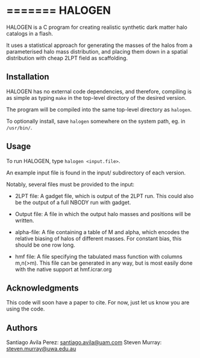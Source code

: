 =======
HALOGEN
=======

HALOGEN is a C program for creating realistic synthetic dark matter halo catalogs 
in a flash. 

It uses a statistical approach for generating the masses of the halos from a 
parameterised halo mass distribution, and placing them down in a spatial 
distribution with cheap 2LPT field as scaffolding.


Installation
------------
HALOGEN has no external code dependencies, and therefore, compiling is as simple
as typing ``make`` in the top-level directory of the desired version. 

The program will be compiled into the same top-level directory as ``halogen``.

To optionally install, save ``halogen`` somewhere on the system path, eg. 
in ``/usr/bin/``.


Usage
-----
To run HALOGEN, type ``halogen <input.file>``.
  
An example input file is found in the input/ subdirectory of each version.

Notably, several files must be provided to the input:

* 2LPT file: A gadget file, which is output of the 2LPT run. This could also
  be the output of a full NBODY run with gadget.
  
* Output file: A file in which the output halo masses and positions will be written.

* alpha-file: A file containing a table of M and alpha, which encodes the 
  relative biasing of halos of different masses. For constant bias, this should
  be one row long.
  
* hmf file: A file specifying the tabulated mass function with columns m,n(>m).
  This file can be generated in any way, but is most easily done with the 
  native support at hmf.icrar.org
  
  
Acknowledgments
---------------
This code will soon have a paper to cite. For now, just let us know you are
using the code.

Authors
-------
Santiago Avila Perez: santiago.avila@uam.com
Steven Murray: steven.murray@uwa.edu.au 

 
